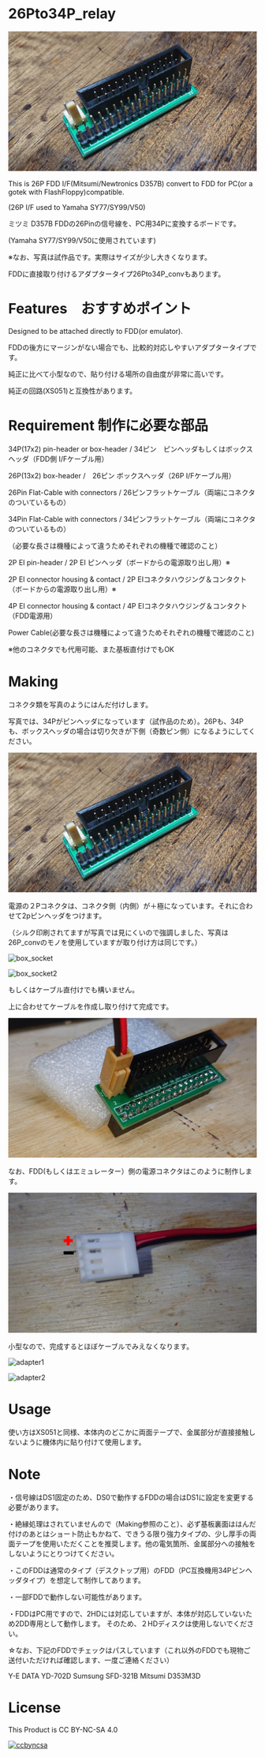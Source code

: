 # 26Pto34P_relay

![product26_1_1](https://github.com/marucome09/26Pto34P_relay/blob/master/product26_1_1.JPG )

This is 26P FDD I/F(Mitsumi/Newtronics D357B) convert to FDD for PC(or a gotek with FlashFloppy)compatible.

(26P I/F used to Yamaha SY77/SY99/V50)

ミツミ D357B FDDの26Pinの信号線を、PC用34Pに変換するボードです。

(Yamaha SY77/SY99/V50に使用されています)


※なお、写真は試作品です。実際はサイズが少し大きくなります。

FDDに直接取り付けるアダプタータイプ26Pto34P_convもあります。

# Features　おすすめポイント

Designed to be attached directly to FDD(or emulator).

FDDの後方にマージンがない場合でも、比較的対応しやすいアダプタータイプです。

純正に比べて小型なので、貼り付ける場所の自由度が非常に高いです。

純正の回路(XS051)と互換性があります。



# Requirement 制作に必要な部品

34P(17x2) pin-header or box-header  / 34ピン　ピンヘッダもしくはボックスヘッダ（FDD側 I/Fケーブル用）

26P(13x2) box-header /　26ピン ボックスヘッダ（26P I/Fケーブル用）

26Pin Flat-Cable with connectors / 26ピンフラットケーブル（両端にコネクタのついているもの）

34Pin Flat-Cable with connectors / 34ピンフラットケーブル（両端にコネクタのついているもの）

（必要な長さは機種によって違うためそれぞれの機種で確認のこと）

2P EI pin-header / 2P EI ピンヘッダ（ボードからの電源取り出し用）※

2P EI connector housing & contact / 2P EIコネクタハウジング＆コンタクト（ボードからの電源取り出し用）※

4P EI connector housing & contact / 4P EIコネクタハウジング＆コンタクト（FDD電源用）

Power Cable(必要な長さは機種によって違うためそれぞれの機種で確認のこと)

※他のコネクタでも代用可能、また基板直付けでもOK


# Making

コネクタ類を写真のようにはんだ付けします。

写真では、34Pがピンヘッダになっています（試作品のため）。26Pも、34Pも、ボックスヘッダの場合は切り欠きが下側（奇数ピン側）になるようにしてください。

![solder1](https://github.com/marucome09/26Pto34P_relay/blob/master/product26_1_1.JPG)


電源の２Pコネクタは、コネクタ側（内側）が＋極になっています。それに合わせて2pピンヘッダをつけます。

（シルク印刷されてますが写真では見にくいので強調しました、写真は26P_convのモノを使用していますが取り付け方は同じです。）

![box_socket](https://github.com/marucome09/26Pto34P_relay/blob/master/box_socket.JPG )

![box_socket2](https://github.com/marucome09/26Pto34P_relay/blob/master/box_socket2.JPG )

もしくはケーブル直付けでも構いません。

上に合わせてケーブルを作成し取り付けて完成です。

![power_conn](https://github.com/marucome09/26Pto34P_relay/blob/master/power_conn.JPG )

なお、FDD(もしくはエミュレーター）側の電源コネクタはこのように制作します。

![fddpower](https://github.com/marucome09/26Pto34P_relay/blob/master/FDD_power.JPG )

小型なので、完成するとほぼケーブルでみえなくなります。

![adapter1](https://github.com/marucome09/26Pto34P_relay/blob/master/adapter1.JPG )

![adapter2](https://github.com/marucome09/26Pto34P_relay/blob/master/adapter2.JPG )

# Usage

使い方はXS051と同様、本体内のどこかに両面テープで、金属部分が直接接触しないように機体内に貼り付けて使用します。


# Note

・信号線はDS1固定のため、DS0で動作するFDDの場合はDS1に設定を変更する必要があります。

・絶縁処理はされていませんので（Making参照のこと）、必ず基板裏面ははんだ付けのあとはショート防止もかねて、できうる限り強力タイプの、少し厚手の両面テープを使用いただくことを推奨します。他の電気箇所、金属部分への接触をしないようにとりつけてください。

・このFDDは通常のタイプ（デスクトップ用）のFDD（PC互換機用34Pピンヘッダタイプ）を想定して制作してあります。

・一部FDDで動作しない可能性があります。

・FDDはPC用ですので、2HDには対応していますが、本体が対応していないため2DD専用として動作します。
そのため、２HDディスクは使用しないでください。

☆なお、下記のFDDでチェックはパスしています（これ以外のFDDでも現物ご送付いただければ確認します、一度ご連絡ください）

Y-E DATA YD-702D
Sumsung SFD-321B
Mitsumi D353M3D


# License

This Product is CC BY-NC-SA 4.0

[![ccbyncsa](https://komtmt.files.wordpress.com/2015/04/by-nc-sa.png?w=150&h=52)](https://creativecommons.org/licenses/by-nc-sa/4.0/deed.ja) 



